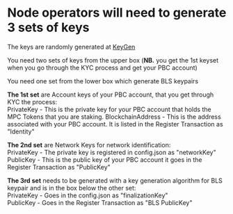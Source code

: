 # Node operators will need to generate 3 sets of keys



The keys are randomly generated at [KeyGen](https://dashboard.partisiablockchain.com/keygen)

You need two sets of keys from the upper box (**NB.** you get the 1st keyset when you go through the KYC process and get your PBC account)

You need one set from the lower box which generate BLS keypairs




**The 1st set**  are Account keys of your PBC account, that you get through KYC the process:  
PrivateKey - This is the private key for your PBC account that holds the MPC Tokens that you are staking.
BlockchainAddress - This is the address associated with your PBC account. It is listed in the Register Transaction as "Identity"

**The 2nd set** are Network Keys for network identification:   
PrivateKey - The private key is registered in config.json as "networkKey"  
PublicKey - This is the public key of your PBC account it goes in the Register Transaction as "PublicKey"

**The 3rd set** needs to be generated with a key generation algorithm for BLS keypair and is in the box below the other set:  
PrivateKey - Goes in the config.json as "finalizationKey"  
PublicKey - Goes in the Register Transaction as "BLS PublicKey"
